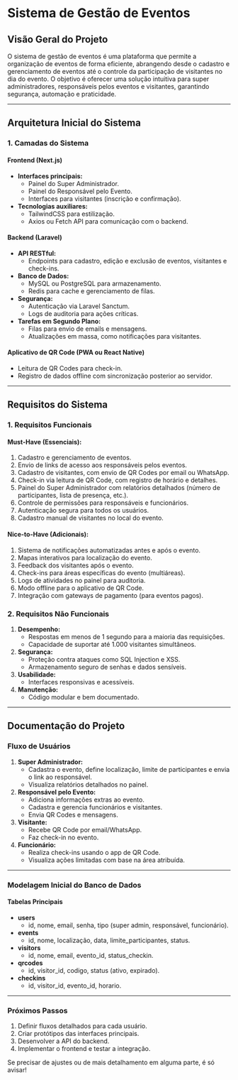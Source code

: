 # Sistema de Gestão de Eventos

## **Visão Geral do Projeto**
O sistema de gestão de eventos é uma plataforma que permite a organização de eventos de forma eficiente, abrangendo desde o cadastro e gerenciamento de eventos até o controle da participação de visitantes no dia do evento. O objetivo é oferecer uma solução intuitiva para super administradores, responsáveis pelos eventos e visitantes, garantindo segurança, automação e praticidade.

---

## **Arquitetura Inicial do Sistema**
### **1. Camadas do Sistema**

#### **Frontend (Next.js)**
- **Interfaces principais:**
  - Painel do Super Administrador.
  - Painel do Responsável pelo Evento.
  - Interfaces para visitantes (inscrição e confirmação).
- **Tecnologias auxiliares:**
  - TailwindCSS para estilização.
  - Axios ou Fetch API para comunicação com o backend.

#### **Backend (Laravel)**
- **API RESTful:**
  - Endpoints para cadastro, edição e exclusão de eventos, visitantes e check-ins.
- **Banco de Dados:**
  - MySQL ou PostgreSQL para armazenamento.
  - Redis para cache e gerenciamento de filas.
- **Segurança:**
  - Autenticação via Laravel Sanctum.
  - Logs de auditoria para ações críticas.
- **Tarefas em Segundo Plano:**
  - Filas para envio de emails e mensagens.
  - Atualizações em massa, como notificações para visitantes.

#### **Aplicativo de QR Code (PWA ou React Native)**
- Leitura de QR Codes para check-in.
- Registro de dados offline com sincronização posterior ao servidor.

---

## **Requisitos do Sistema**
### **1. Requisitos Funcionais**
#### **Must-Have (Essenciais):**
1. Cadastro e gerenciamento de eventos.
2. Envio de links de acesso aos responsáveis pelos eventos.
3. Cadastro de visitantes, com envio de QR Codes por email ou WhatsApp.
4. Check-in via leitura de QR Code, com registro de horário e detalhes.
5. Painel do Super Administrador com relatórios detalhados (número de participantes, lista de presença, etc.).
6. Controle de permissões para responsáveis e funcionários.
7. Autenticação segura para todos os usuários.
8. Cadastro manual de visitantes no local do evento.

#### **Nice-to-Have (Adicionais):**
1. Sistema de notificações automatizadas antes e após o evento.
2. Mapas interativos para localização do evento.
3. Feedback dos visitantes após o evento.
4. Check-ins para áreas específicas do evento (multiáreas).
5. Logs de atividades no painel para auditoria.
6. Modo offline para o aplicativo de QR Code.
7. Integração com gateways de pagamento (para eventos pagos).

### **2. Requisitos Não Funcionais**
1. **Desempenho:**
   - Respostas em menos de 1 segundo para a maioria das requisições.
   - Capacidade de suportar até 1.000 visitantes simultâneos.
2. **Segurança:**
   - Proteção contra ataques como SQL Injection e XSS.
   - Armazenamento seguro de senhas e dados sensíveis.
3. **Usabilidade:**
   - Interfaces responsivas e acessíveis.
4. **Manutenção:**
   - Código modular e bem documentado.

---

## **Documentação do Projeto**

### **Fluxo de Usuários**
1. **Super Administrador:**
   - Cadastra o evento, define localização, limite de participantes e envia o link ao responsável.
   - Visualiza relatórios detalhados no painel.
2. **Responsável pelo Evento:**
   - Adiciona informações extras ao evento.
   - Cadastra e gerencia funcionários e visitantes.
   - Envia QR Codes e mensagens.
3. **Visitante:**
   - Recebe QR Code por email/WhatsApp.
   - Faz check-in no evento.
4. **Funcionário:**
   - Realiza check-ins usando o app de QR Code.
   - Visualiza ações limitadas com base na área atribuída.

---

### **Modelagem Inicial do Banco de Dados**
#### Tabelas Principais
- **users**
  - id, nome, email, senha, tipo (super admin, responsável, funcionário).
- **events**
  - id, nome, localização, data, limite_participantes, status.
- **visitors**
  - id, nome, email, evento_id, status_checkin.
- **qrcodes**
  - id, visitor_id, codigo, status (ativo, expirado).
- **checkins**
  - id, visitor_id, evento_id, horario.

---

### **Próximos Passos**
1. Definir fluxos detalhados para cada usuário.
2. Criar protótipos das interfaces principais.
3. Desenvolver a API do backend.
4. Implementar o frontend e testar a integração.

Se precisar de ajustes ou de mais detalhamento em alguma parte, é só avisar!


